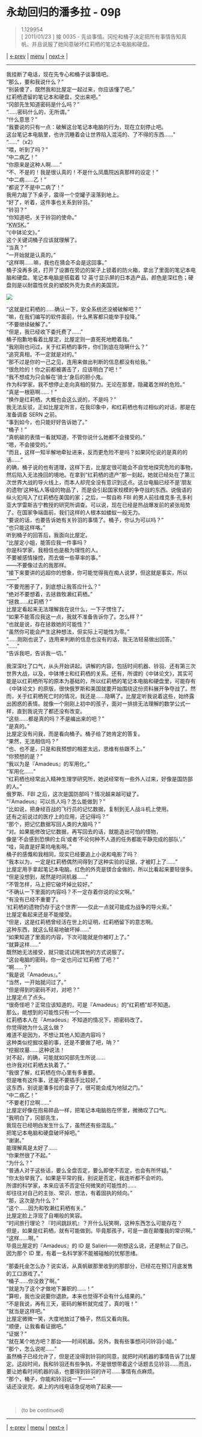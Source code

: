 # 永劫回归的潘多拉 - 09β
> 1.129954  
> [ 2011/01/23 ] 接 0035 - 先谈事情。冈伦和桶子决定把所有事情告知真帆，并且说服了她同意破坏红莉栖的笔记本电脑和硬盘。  

| [←prev](./0035) | [menu](../) | [next→](./0141) |

---

我挂断了电话，现在先专心和桶子谈事情吧。  
“那么，要和我说什么？”  
“别装傻了，既然我和比屋定一起过来，你应该懂了吧。”  
 红莉栖遗留的笔记本和硬盘，交出来吧。”  
“冈部先生知道密码是什么吗？”  
“……密码什么的，无所谓。”  
“什么意思？”  
“我要说的只有一点：破解这台笔记本电脑的行为，现在立刻停止吧。  
 这台笔记本电脑里，也许沉睡着会让世界陷入混沌的、了不得的东西……”  
“……”（x2）  
“喂，听到了吗？”  
“中二病<abbr title="发音 Otsu，おつかれさま（Otsukaresama）的网络缩写，以讽刺的语气表示“干得好”、“辛苦了。”">乙</abbr>！”  
“你原来是这种人啊……”  
“不、不是的！我是很认真的！不是什么凤凰院凶真那样的设定！”  
“中二病……乙！”  
“都说了不是中二病了！”  
我用力敲了下桌子，震得一个空罐子滚落到地上。  
“好了，听着，这件事也关系到铃羽。”  
“铃羽？”  
“你知道吧，关于铃羽的使命。”  
“<abbr title=" くわしく （kuwashiku）的网络缩写，意思是“请详细说说。”">KWSK</abbr>。”  
“《中钵论文》。”  
这个关键词桶子应该就理解了。  
“当真？”  
“一开始就是认真的。”  
“这样啊……嘛，我也在猜会不会是这回事。”  
桶子没再多说，打开了设置在旁边的架子上锁着的防火箱，拿出了里面的笔记本电脑和硬盘。笔记本电脑是搭载着 12 英寸显示屏的日本造产品，颜色是深红色；硬盘则是以耐震性优良的塑胶外壳为卖点的美国货。  

![](../static/image/0036-1.png)

“这就是红莉栖的……确认一下，安全系统还没被破解吧？”  
“嘛，在我们编写的软件面前，什么黑客都只能举手投降。”  
“不要继续破解了。”  
“但是，我已经收下委托费了……”  
桶子抱歉地看着比屋定，比屋定则一直死死地瞪着我。”  
“我刚刚也问过，关于红莉栖的事件，你们到底在隐瞒什么？”  
“追究真相，不一定就是对的。”  
“那不过是你的一己之见，连用来做出判断的信息都没有给我。”  
“很危险的！你之前都被袭击了，应该明白了吧！”  
“我不想成为只会躲在‘骑士’身后的胆小鬼。  
 作为科学家，我不想停止走向真相的努力。无论在那里，隐藏着怎样的危险。”  
“真是一根筋啊……！”  
“换作是红莉栖，大概也会这么说的，不是吗？”  
我无法反驳，正如比屋定所言，在我印象中，和红莉栖也有过相似的对话，那是在准备调查 SERN 之前。  
“事到如今，也只能好好告诉她了。”  
“桶子！”  
“真帆碳的表情一看就知道，不管你说什么她都不会接受的。”  
“嗯，不会接受的。”  
“而且，这样一知半解地牵扯进来，反而更危险不是吗？如果冈伦说的是真的的话……”  
的确，桶子说的也有道理，这样下去，比屋定很可能会不自觉地探究危险的事物，然后陷入无法挽回的境地。在拿到“红莉栖的遗产”那一刻起，她就已经处在了第三次世界大战的导火线上，而本人却完全没有意识到这点。这台电脑已经不是‘朋友的遗物’这种私人等级的物品了，而是会引起国家规模的争夺战的东西。说俄语的纵火犯闯入了红莉栖在美国的家；之后，一帮自称 FBI 的男人前往维克多·孔多利亚大学雷斯吉宁教授的研究所调查。可以说，现在已经是热战爆发前的紧张局势了。在国家争端面前，我们这样的人根本如蝼蚁一般无力。  
“要说的话，也要告诉她有关铃羽的事情了。桶子，你认为可以吗？”  
“也只能这样咯。”  
听到桶子的回答后，我面向比屋定。  
“比屋定小姐，能答应我一件事吗？  
 你是科学家，我相信也是极为理性的人。  
 不要被感情操控，而去做一些草率的事。”  
——不要像过去的我那样。  
“接下来要讲的远超你的想象，你可能觉得我在痴人说梦，但这就是事实，所以——”  
“不要兜圈子了，到底想让我答应什么？”  
“绝对不要想着，去拯救牧濑红莉栖。”  
“拯救……红莉栖？”  
比屋定看起来无法理解我在说什么，一下子愣住了。  
“如果不能答应我这一点，我就不准备告诉你了。怎么样？”  
“也就是说，存在拯救她的可能性？”  
“虽然你可能会产生这种想法，但实际上可能性为零。”  
“……刚刚也说了，连用来判断的信息也没有的话，我无法轻易做出回答。”  
“……”  
“告诉我吧，告诉我一切。”  

我深深吐了口气，从头开始讲起。讲解的内容，包括时间机器、铃羽、还有第三次世界大战，以及，中钵博士和红莉栖的关系。还有，所谓的《中钵论文》，其实可能是以红莉栖所写的原本为基础的，所以红莉栖的笔记本电脑和硬盘里，可能存有《中钵论文》的原版，很快俄罗斯和美国就要开始围绕这份资料展开争夺战了。然而，关于红莉栖死亡时的情况，我还是……隐瞒了。比屋定听我说着这些，始终露出困惑的表情。就像一个刚刚上初中的孩子，面对一排排无法理解的数学公式一样，直到我说完了都还没有改变。  
“这些……都是真的吗？不是编出来的吧？”  
“是真的。”  
比屋定没有问我，而是看向桶子。桶子给了她肯定的答复。  
“果然，无法相信吗？”  
“也、也不是，只是和我预想的相差太远，思维有些跟不上。”  
“你预想的是？”  
“我以为是『Amadeus』的军用化。”  
“军用化……”  
“红莉栖也经常出入精神生理学研究所，她说经常有一些外人过来，好像是国防部的人。”  
俄罗斯、FBI 之后，这次是国防部吗？情况越来越可疑了。  
“『Amadeus』可以杀人吗？怎么能做到？”  
“比如说，把身经百战的飞行员的记忆数据，复制到无人战斗机上使用。  
 还有之前说过的医疗上的应用，还记得吗？”  
“那个，把记忆数据写回人类的大脑吗？”  
“对。如果能修改记忆数据，再写回去的话，就能造出可怕的怪物，  
 像是‘不会感到恐惧的士兵’或者‘不论何种不人道的任务都能平静完成的部队’。”  
“哇，简直是好莱坞电影啊。”  
桶子的感慨和我相同，现实已经要追上小说和电影了吗？  
“我本以为，一定是红莉栖偶然间得到了这种实验的证据，才被盯上了……”  
比屋定用手拿起笔记本电脑。红色的外壳是镁合金做的，所以比看起来要轻很多。  
“但是没想到，居然是时间机器……”  
“不管怎样，马上把它破坏掉比较好。”  
“不确认一下里面的内容吗？不一定存着你说的论文啊。”  
“有没有已经不重要了。  
 ‘红莉栖的遗物仍存于这个世界’——仅此一点就可能成为战争的导火索。”  
比屋定看起来还是不能接受。  
“但是，这是红莉栖曾经活在世上的证明，红莉栖留下的意志啊。  
 这种东西，就这么轻易地破坏掉……”  
“如果知道了里面的内容，下次可能就是你被盯上了。”  
“就算这样……”  
既然她无法接受，就只能试试用其他的方式说服了。  
“这台电脑的密码，你一定也问过‘红莉栖’了吧？”  
“啊……？”  
“我是说『Amadeus』。”  
“当然，一开始就问过了。”  
“但是得到的密码不对，对吧？”  
比屋定点了点头。  
“很奇怪吧？正常应该知道的，可是『Amadeus』的“红莉栖”却不知道。  
 那么，能想到的可能性只有一个——  
 红莉栖本人在『Amadeus』不知道的情况下，把密码改了。  
 你觉得她为什么这么做？  
 难道不是因为，不想让其他人知道内容吗？  
 这种类似挖掘坟墓的事，还是不要做了吧，呐？”  
“挖掘坟墓……这种说法！  
 对不起，的确，可能就如冈部先生所说……  
 也许我对红莉栖太执着了。”  
“我很了解，红莉栖在你心里有多重要。  
 但是唯有这件事，还是不要插手比较好。”  
 这东西，别说是潘多拉的盒子了，很可能会成为地狱之门。”  
“中二病乙！”  
“不要老打岔啊……”  
比屋定好像在抱易碎品一样，把笔记本电脑抱在怀里，微微叹了口气。  
“我明白了，冈部先生，  
 我现在已经明白发生什么了，虽然还有些混乱。”  
 把笔记本电脑和硬盘破坏掉吧。”  
“谢谢。”  
能理解真是太好了……  
“你果然很了不起。”  
“为什么？”  
“普通人对于这些话，要么全盘否定，要么即使不否定，也会有所怀疑。”  
“你太抬举我了。如果是平常的我，别说是否定，我连听都不会听的。  
 所谓的科学家，本来应该不否定任何微笑的可能性的……  
 却往往对自己的主张、常识、想法，有着固执的倾向。”  
“那，这次是为什么？”  
“这个……因为和牧濑红莉栖有关。”  
比屋定脸上浮现了自嘲般的笑容。  
“时间旅行理论？『时间跳跃机』？开什么玩笑啊，这种东西怎么可能存在？  
 但是，如果是红莉栖，就有可能做到。毕竟那孩子，可是一直在颠覆我的常识啊。”  
“这样……啊。”  
毕竟比屋定的『Amadeus』的 ID 是 Salieri——刚想这么说，还是制止了自己。因为那个 ID 里，有着一名科学家不能被碰触的忧郁思绪。  

“那委托金怎么办？说实话，从真帆碳那里收到的那部分，已经花在预订月底发售的工口游戏了。”  
“桶子……你没救了啊。”  
“就是为了这个才做地下兼职的……！”  
“算啦，我也没说要你退款。本来也觉得不会有什么结果的。”  
“不是我说，再有三天，密码的解析就完成了，真的哦！”  
“就当是这样吧。”  
比屋定微微一笑，大度地放过了桶子，然后又看向我。  
“顺便，让我看看证据吧。”  
“证据？”  
“就在某个地方吧？那台——时间机器。另外，我有些事想问问铃羽小姐。”  
“那个，怎么说呢……”  
虽然桶子已经允许了，但是还没得到铃羽的同意，就把时间机器的事情告诉了比屋定。这段时间，我和铃羽还有些争执，不是很想带着这个话题去见铃羽……而且，要让她看时间机器的话，也要得到铃羽的许可……事情有点麻烦。  
“那个，桶子，你能和铃羽说一下——”  
话还没说完，桌上的内线电话急促地响了起来——  


<br/>

> (to be continued)

---

| [←prev](./0035) | [menu](../) | [next→](./0141) |
